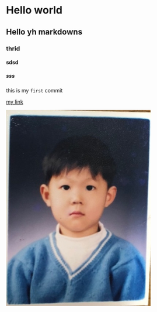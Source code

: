 # Hello world
##  Hello yh markdowns
### thrid
#### sdsd
##### sss

this is my `first` commit

[my link](https://www.naver.com)

![alt text](seven.jpeg)
